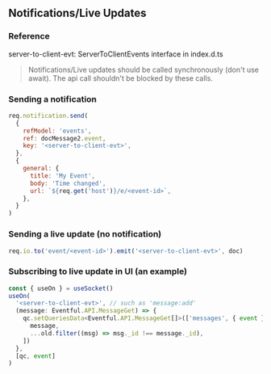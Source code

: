 ## Notifications/Live Updates

### Reference

server-to-client-evt: ServerToClientEvents interface in index.d.ts

> Notifications/Live updates should be called synchronously (don't use await). The api call shouldn't be blocked by these calls.

### Sending a notification

```js
req.notification.send(
  {
    refModel: 'events',
    ref: docMessage2.event,
    key: '<server-to-client-evt>',
  },
  {
    general: {
      title: 'My Event',
      body: 'Time changed',
      url: `${req.get('host')}/e/<event-id>`,
    },
  }
)
```

### Sending a live update (no notification)

```js
req.io.to('event/<event-id>').emit('<server-to-client-evt>', doc)
```

### Subscribing to live update in UI (an example)

```js
const { useOn } = useSocket()
useOn(
  '<server-to-client-evt>', // such as 'message:add'
  (message: Eventful.API.MessageGet) => {
    qc.setQueriesData<Eventful.API.MessageGet[]>(['messages', { event }], (old = []) => [
      message,
      ...old.filter((msg) => msg._id !== message._id),
    ])
  },
  [qc, event]
)
```

